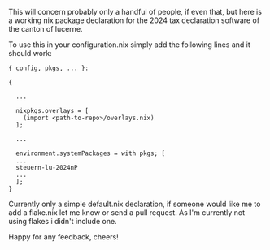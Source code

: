 This will concern probably only a handful of people, if even that, but here is a working nix package declaration for the 2024 tax declaration software of the canton of lucerne.

To use this in your configuration.nix simply add the following lines and it should work:
```
{ config, pkgs, ... }:

{

  ...

  nixpkgs.overlays = [
    (import <path-to-repo>/overlays.nix)
  ];

  ...

  environment.systemPackages = with pkgs; [
  ...
  steuern-lu-2024nP
  ...
  ];
}

```

Currently only a simple default.nix declaration, if someone would like me to add a flake.nix let me know or send a pull request. As I'm currently not using flakes i didn't include one.

Happy for any feedback, cheers!
